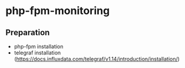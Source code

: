 # php-fpm-monitoring
## Preparation
- php-fpm installation
- telegraf installation (https://docs.influxdata.com/telegraf/v1.14/introduction/installation/)
